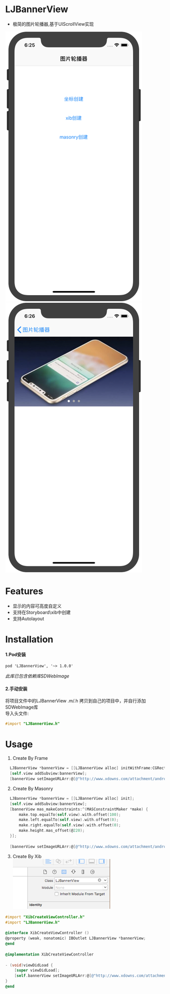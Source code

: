 # LJBannerView
* 极简的图片轮播器,基于UIScrollView实现  

![example_1](/LJBannerViewDemo/ExampleImg/1.png)![example_2](/LJBannerViewDemo/ExampleImg/2.png)

# Features
* 显示的内容可高度自定义
* 支持在Storyboard\xib中创建
* 支持Autolayout

# Installation
#### 1.Pod安装  
    pod 'LJBannerView', '~> 1.0.0'  
  *此库已包含依赖库SDWebImage*
#### 2.手动安装
将项目文件中的LJBannerView .m/.h 拷贝到自己的项目中，并自行添加SDWebImage库  
导入头文件:
```objectivec
#import "LJBannerView.h"
```
# Usage
1. Create By Frame
  ```objectivec
    LJBannerView *bannerView = [[LJBannerView alloc] initWithFrame:CGRectMake(0, 90, [UIScreen mainScreen].bounds.size.width, 220.0f)];
    [self.view addSubview:bannerView];
    [bannerView setImageURLArr:@[@"http://www.xdowns.com/attachment/android/images/1709/170912094146.jpg",@"http://img3.3lian.com/2013/s1/30/d/62.jpg",@"http://image2.suning.cn/uimg/shp/userItems/151712398561123589_3.jpg"]];
  ```
2. Create By Masonry
  ```objectivec
    LJBannerView *bannerView = [[LJBannerView alloc] init];
    [self.view addSubview:bannerView];
    [bannerView mas_makeConstraints:^(MASConstraintMaker *make) {
        make.top.equalTo(self.view).with.offset(100);
        make.left.equalTo(self.view).with.offset(0);
        make.right.equalTo(self.view).with.offset(0);
        make.height.mas_offset(@220);
    }];
    
    [bannerView setImageURLArr:@[@"http://www.xdowns.com/attachment/android/images/1709/170912094146.jpg",@"http://img3.3lian.com/2013/s1/30/d/62.jpg",@"http://image2.suning.cn/uimg/shp/userItems/151712398561123589_3.jpg"]];
  ```
3. Create By Xib  
![example_xib](/LJBannerViewDemo/ExampleImg/3.png)  

```objectivec
#import "XibCreateViewController.h"
#import "LJBannerView.h"

@interface XibCreateViewController ()
@property (weak, nonatomic) IBOutlet LJBannerView *bannerView;
@end

@implementation XibCreateViewController

- (void)viewDidLoad {
    [super viewDidLoad];
    [self.bannerView setImageURLArr:@[@"http://www.xdowns.com/attachment/android/images/1709/170912094146.jpg",@"http://img3.3lian.com/2013/s1/30/d/62.jpg",@"http://image2.suning.cn/uimg/shp/userItems/151712398561123589_3.jpg"]];
}
@end
```
  
 
 
 

